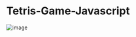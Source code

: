 # Tetris-Game-Javascript

![image](https://github.com/xautik/Tetris-Game-Javascript/assets/106868727/d7521386-3500-4505-9e6a-d7173486fdb5)
